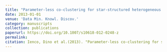 ```yaml
---
title: "Parameter-less co-clustering for star-structured heterogeneous data"
date: 2013-01-01
venue: 'Data Min. Knowl. Discov.'
category: manuscripts
collection: publications
paperurl: https://doi.org/10.1007/s10618-012-0248-z
permalink: 
citation: Ienco, Dino et al.(2013). "Parameter-less co-clustering for star-structured heterogeneous data". Data Min. Knowl. Discov.. 26(2).
---
```

